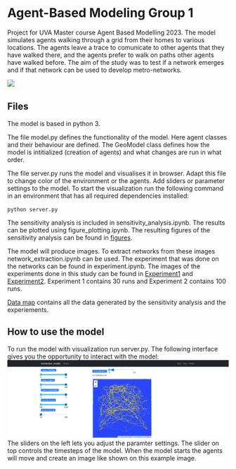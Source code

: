 # Agent-Based Modeling Group 1
Project for UVA Master course Agent Based Modelling 2023. The model simulates agents walking through a grid from their homes to various locations. The agents leave a trace to comunicate to other agents that they have walked there, and the agents prefer to walk on paths other agents have walked before. The aim of the study was to test if a network emerges and if that network can be used to develop metro-networks.

![](https://github.com/SesswireD/ABM1/blob/main/test_pref_1_seed42.gif)

## Files

The model is based in python 3. 

The file model.py defines the functionality of the model. Here agent classes and their behaviour are defined. The GeoModel class defines how the model is intitialized (creation of agents) and what changes are run in what order.

The file server.py runs the model and visualises it in browser. Adapt this file to change color of the environment or the agents. Add sliders or parameter settings to the model. To start the visualization run the following command in an environment that has all required dependencies installed:

```
python server.py
```

The sensitivity analysis is included in sensitivity_analysis.ipynb. The results can be plotted using figure_plotting.ipynb. The resulting figures of the sensitivity analysis can be found in [figures](https://github.com/SesswireD/ABM1/tree/main/figures). 

The model will produce images. To extract networks from these images network_extraction.ipynb can be used. The experiment that was done on the networks can be found in experiment.ipynb. The images of the experiments done in this study can be found in [Experiment1](https://github.com/SesswireD/ABM1/tree/main/experiment1) and [Experiment2](https://github.com/SesswireD/ABM1/tree/main/experiment2). Experiment 1 contains 30 runs and Experiment 2 contains 100 runs.

[Data map](https://github.com/SesswireD/ABM1/tree/main/data) contains all the data generated by the sensitivity analysis and the experiements. 

## How to use the model 
To run the model with visualization run server.py. The following interface gives you the opportunity to interact with the model:
![](https://github.com/SesswireD/ABM1/blob/main/Commuter_model%20(Mesa%20visualization).png)
The sliders on the left lets you adjust the paramter settings. The slider on top controls the timesteps of the model. When the model starts the agents will move and create an image like shown on this example image.

